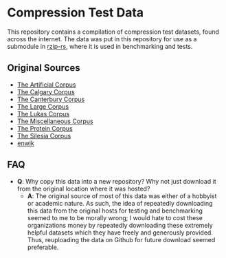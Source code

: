 # Compression Test Data

This repository contains a compilation of compression test datasets, found across the internet. The data was put in this repository for use as a submodule in [rzip-rs](https://github.com/amkillam/rzip-rs), where it is used in benchmarking and tests.

## Original Sources

- [The Artificial Corpus](https://corpus.canterbury.ac.nz/descriptions/)
- [The Calgary Corpus](https://corpus.canterbury.ac.nz/descriptions/)
- [The Canterbury Corpus](https://corpus.canterbury.ac.nz/descriptions/)
- [The Large Corpus](https://corpus.canterbury.ac.nz/descriptions/)
- [The Lukas Corpus](https://www.data-compression.info/Corpora/LukasCorpus/index.html)
- [The Miscellaneous Corpus](https://corpus.canterbury.ac.nz/descriptions/)
- [The Protein Corpus](https://www.data-compression.info/Corpora/ProteinCorpus/index.html#ProteinCorpus)
- [The Silesia Corpus](http://sun.aei.polsl.pl/~sdeor/index.php?page=silesia)
- [enwik](https://www.mattmahoney.net/dc/textdata.html)

## FAQ

- **Q**: Why copy this data into a new repository? Why not just download it from the original location where it was hosted?
  - **A**: The original source of most of this data was either of a hobbyist or academic nature. As such, the idea of repeatedly downloading this data from the original hosts for testing and benchmarking seemed to me to be morally wrong; I would hate to cost these organizations money by repeatedly downloading these extremely helpful datasets which they have freely and generously provided. Thus, reuploading the data on Github for future download seemed preferable.
